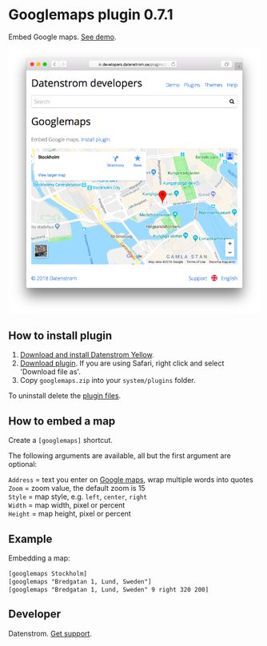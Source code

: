 Googlemaps plugin 0.7.1
=======================
Embed Google maps. [See demo](https://developers.datenstrom.se/plugins/googlemaps).

<p align="center"><img src="googlemaps-screenshot.png?raw=true" alt="Screenshot"></p>

## How to install plugin

1. [Download and install Datenstrom Yellow](https://github.com/datenstrom/yellow/).
2. [Download plugin](https://github.com/datenstrom/yellow-plugins/raw/master/zip/googlemaps.zip). If you are using Safari, right click and select 'Download file as'.
3. Copy `googlemaps.zip` into your `system/plugins` folder.

To uninstall delete the [plugin files](update.ini).

## How to embed a map

Create a `[googlemaps]` shortcut.

The following arguments are available, all but the first argument are optional:

`Address` = text you enter on [Google maps](https://maps.google.com/), wrap multiple words into quotes  
`Zoom` = zoom value, the default zoom is 15  
`Style` = map style, e.g. `left`, `center`, `right`  
`Width` = map width, pixel or percent  
`Height` = map height, pixel or percent  

## Example

Embedding a map:

    [googlemaps Stockholm]
    [googlemaps "Bredgatan 1, Lund, Sweden"]
    [googlemaps "Bredgatan 1, Lund, Sweden" 9 right 320 200]

## Developer

Datenstrom. [Get support](https://developers.datenstrom.se/help/support).
